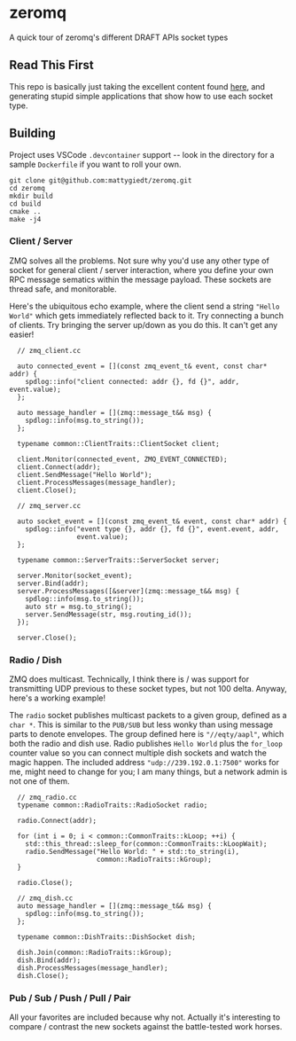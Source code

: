 # zeromq
A quick tour of zeromq's different  DRAFT APIs socket types

## Read This First
This repo is basically just taking the excellent content found [here](https://brettviren.github.io/cppzmq-tour/index.html?amp=1), and generating stupid simple applications that show how to use each socket type.

## Building
Project uses VSCode `.devcontainer` support -- look in the directory for a sample `Dockerfile` if you want to roll your own.
```
git clone git@github.com:mattygiedt/zeromq.git
cd zeromq
mkdir build
cd build
cmake ..
make -j4
```

### Client / Server
ZMQ solves all the problems. Not sure why you'd use any other type of socket for general client / server interaction, where you define your own RPC message sematics within the message payload. These sockets are thread safe, and monitorable.

Here's the ubiquitous echo example, where the client send a string `"Hello World"` which gets immediately reflected back to it. Try connecting a bunch of clients. Try bringing the server up/down as you do this. It can't get any easier!
```
  // zmq_client.cc

  auto connected_event = [](const zmq_event_t& event, const char* addr) {
    spdlog::info("client connected: addr {}, fd {}", addr, event.value);
  };

  auto message_handler = [](zmq::message_t&& msg) {
    spdlog::info(msg.to_string());
  };

  typename common::ClientTraits::ClientSocket client;

  client.Monitor(connected_event, ZMQ_EVENT_CONNECTED);
  client.Connect(addr);
  client.SendMessage("Hello World");
  client.ProcessMessages(message_handler);
  client.Close();
```
```
  // zmq_server.cc

  auto socket_event = [](const zmq_event_t& event, const char* addr) {
    spdlog::info("event type {}, addr {}, fd {}", event.event, addr,
                 event.value);
  };

  typename common::ServerTraits::ServerSocket server;

  server.Monitor(socket_event);
  server.Bind(addr);
  server.ProcessMessages([&server](zmq::message_t&& msg) {
    spdlog::info(msg.to_string());
    auto str = msg.to_string();
    server.SendMessage(str, msg.routing_id());
  });

  server.Close();
```

### Radio / Dish
ZMQ does multicast. Technically, I think there is / was support for transmitting UDP previous to these socket types, but not 100 delta. Anyway, here's a working example!

The `radio` socket publishes multicast packets to a given group, defined as a `char *`. This is similar to the `PUB/SUB` but less wonky than using message parts to denote envelopes. The group defined here is `"//eqty/aapl"`, which both the radio and dish use. Radio publishes `Hello World` plus the `for_loop` counter value so you can connect multiple dish sockets and watch the magic happen. The included address `"udp://239.192.0.1:7500"` works for me, might need to change for you; I am many things, but a network admin is not one of them.
```
  // zmq_radio.cc
  typename common::RadioTraits::RadioSocket radio;

  radio.Connect(addr);

  for (int i = 0; i < common::CommonTraits::kLoop; ++i) {
    std::this_thread::sleep_for(common::CommonTraits::kLoopWait);
    radio.SendMessage("Hello World: " + std::to_string(i),
                      common::RadioTraits::kGroup);
  }

  radio.Close();
```
```
  // zmq_dish.cc
  auto message_handler = [](zmq::message_t&& msg) {
    spdlog::info(msg.to_string());
  };

  typename common::DishTraits::DishSocket dish;

  dish.Join(common::RadioTraits::kGroup);
  dish.Bind(addr);
  dish.ProcessMessages(message_handler);
  dish.Close();
```

### Pub / Sub / Push / Pull / Pair
All your favorites are included because why not. Actually it's interesting to compare / contrast the new sockets against the battle-tested work horses.
